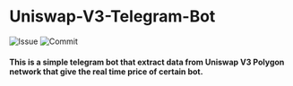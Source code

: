 # Uniswap-V3-Telegram-Bot

![Issue](https://img.shields.io/github/issues/AlbertLin0327/Uniswap-V3-Telegram-Bot)
![Commit](https://img.shields.io/github/last-commit/AlbertLin0327/Uniswap-V3-Telegram-Bot)

#### This is a simple telegram bot that extract data from Uniswap V3 Polygon network that give the real time price of certain bot.
